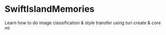 # SwiftIslandMemories
Learn how to do image classification &amp; style transfer using turi create &amp; core ml
